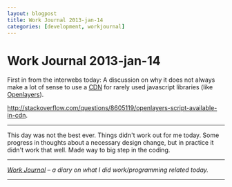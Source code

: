 ```yaml
---
layout: blogpost
title: Work Journal 2013-jan-14
categories: [development, workjournal]
---
```


# Work Journal 2013-jan-14

First in from the interwebs today: A discussion on why it does not always make a lot of sense to use a [CDN][1] for rarely used javascript libraries (like [Openlayers][2]). 

<http://stackoverflow.com/questions/8605119/openlayers-script-available-in-cdn>. 

---

This day was not the best ever. Things didn't work out for me today. Some progress in thoughts about a necessary design change, but in practice it didn't work that well. Made way to big step in the coding. 

---

*[Work Journal][3] – a diary on what I did work/programming related today.* 

---

 [1]: http://en.wikipedia.org/wiki/Content_delivery_network
 [2]: http://openlayers.org/
 [3]: /blog/work-journal-what-workprogramming-related-did-i-learn-today/